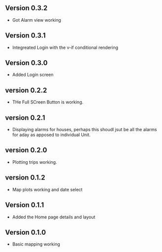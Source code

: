 ## Version 0.3.2
- Got Alarm view working

## Version 0.3.1
- Integreated Login with the v-if conditional rendering

## Version 0.3.0
- Added Login screen

## version 0.2.2
- THe Full SCreen Button is working. 

## version 0.2.1
- Displaying alarms for houses, perhaps this shoudl jsut be all the alarms for aday as apposed
  to individual Unit. 

## version 0.2.0
- Plotting trips working. 

## version 0.1.2
- Map plots working and date select

## Version 0.1.1

- Added the Home page details and layout

## Version 0.1.0

- Basic mapping working  
